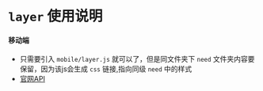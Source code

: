 # `layer` 使用说明

#### 移动端
+ 只需要引入 `mobile/layer.js` 就可以了，但是同文件夹下 `need` 文件夹内容要保留，因为该js会生成 `css` 链接,指向同级 `need` 中的样式
+ [官网API](http://layer.layui.com/mobile/)
